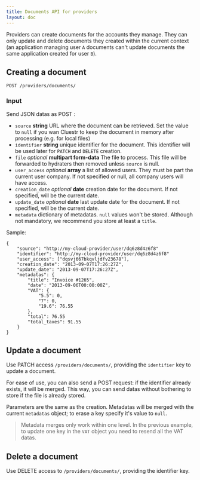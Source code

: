 ```yaml
---
title: Documents API for providers
layout: doc
---
```


Providers can create documents for the accounts they manage.
They can only update and delete documents they created within the current context (an application managing user `A` documents can't update documents the same application created for user `B`).


## Creating a document

`POST /providers/documents/`

### Input
Send JSON datas as POST :

- `source` **string** URL where the document can be retrieved. Set the value to `null` if you wan Cluestr to keep the document in memory after processing (e.g. for local files)
- `identifier` **string** unique identifier for the document. This identifier will be used later for `PATCH` and `DELETE` creation.
- `file` _optional_ **multipart form-data** The file to process. This file will be forwarded to hydraters then removed unless `source` is null.
- `user_access` _optional_ **array** a list of allowed users. They must be part the current user company. If not specified or null, all company users will have access.
- `creation_date` _optional_ **date** creation date for the document. If not specified, will be the current date.
- `update_date` _optional_ **date** last update date for the document. If not specified, will be the current date.
- `metadata` dictionary of metadatas. `null` values won't be stored. Although not mandatory, we recommend you store at least a `title`.

Sample:

	{
		"source": "http://my-cloud-provider/user/dq6z8d4z6f8"
		"identifier": "http://my-cloud-provider/user/dq6z8d4z6f8"
		"user_access": ["dqsvj667bkqvljdfv23678"],
		"creation_date": "2013-09-07T17:26:27Z",
		"update_date": "2013-09-07T17:26:27Z",
		"metadatas": {
			"title": "Invoice #1265",
			"date": "2013-09-06T00:00:00Z",
			"VAT": {
				"5.5": 0,
				"7": 0,
				"19.6": 76.55
			},
			"total": 76.55
			"total_taxes": 91.55
		}
	}

## Update a document
Use PATCH access `/providers/documents/`, providing the `identifier` key to update a document.

For ease of use, you can also send a POST request: if the identifier already exists, it will be merged. This way, you can send datas without bothering to store if the file is already stored.

Parameters are the same as the creation. Metadatas will be merged with the current `metadatas` object; to erase a key specify it's value to `null`.

> Metadata merges only work within one level. In the previous example, to update one key in the `VAT` object you need to resend all the VAT datas.

## Delete a document
Use DELETE access to `/providers/documents/`, providing the identifier key.
